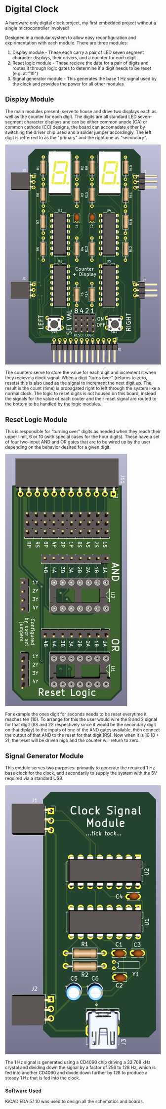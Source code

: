 # Digital Clock
A hardware only digital clock project, my first embedded project without a single microcontroller involved!

Designed in a modular system to allow easy reconfiguration and expirimentation with each module. There are three modules:
1. Display module - These each carry a pair of LED seven segment character displays, their drivers, and a counter for each digit
2. Reset logic module - These recieve the data for a pair of digits and routes it through logic gates to determine if a digit needs to be reset (e.g. at "10")
3. Signal generator module - This generates the base 1 Hz signal used by the clock and provides the power for all other modules

## Display Module
The main modules present; serve to house and drive two displays each as well as the counter for each digit. The digits are all standard LED seven-segment character displays and can be either common anode (CA) or common cathode (CC) designs, the board can accomadate either by switching the driver chip used and a solder jumper accordingly. The left digit is refferred to as the "primary" and the right one as "secondary".

![3D render of the display board](/media/display.png)

The counters serve to store the value for each digit and increment it when they recieve a clock signal. When a digit "turns over" (returns to zero, resets) this is also used as the signal to increment the next digit up. The result is the count (time) is propagated right to left through the system like a normal clock. The logic to reset digits is not housed on this board, instead the signals for the value of each couter and their reset signal are routed to the bottom to be handled by the logic modules. 

## Reset Logic Module
This is responsible for "turning over" digits as needed when they reach their upper limit, 6 or 10 (with special cases for the hour digits). These have a set of four two-input AND and OR gates that are to be wired up by the user depending on the behavior desired for a given digit.

![3D render of the logic board](/media/reset.png)

For example the ones digit for seconds needs to be reset everytime it reaches ten (10). To arrange for this the user would wire the 8 and 2 signal for that digit (8S and 2S respectively since it would be the secondary digit on that diplay) to the inputs of one of the AND gates available, then connect the output of that AND to the reset for that digit (RS). Now when it is 10 (8 + 2), the reset will be driven high and the counter will return to zero.

## Signal Generator Module
This module serves two purposes: primarily to generate the required 1 Hz base clock for the clock, and secondarily to supply the system with the 5V required via a standard USB.

![3D render of the signal board](/media/signal.png)

The 1 Hz signal is generated using a CD4060 chip driving a 32.768 kHz crystal and dividing down the signal by a factor of 256 to 128 Hz, which is fed into another CD4060 and divide down further by 128 to produce a steady 1 Hz that is fed into the clock.

### Software Used
KiCAD EDA 5.1.10 was used to design all the schematics and boards.
